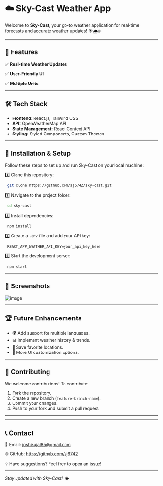 # ☁️ Sky-Cast Weather App

Welcome to **Sky-Cast**, your go-to weather application for real-time forecasts and accurate weather updates! ☀️🌧️❄️

---

## 🌟 Features

✅ **Real-time Weather Updates**

✅ **User-Friendly UI**

✅ **Multiple Units** 

---

## 🛠️ Tech Stack

- **Frontend:** React.js, Tailwind CSS
- **API:** OpenWeatherMap API
- **State Management:** React Context API
- **Styling:** Styled Components, Custom Themes

---

## 🚀 Installation & Setup

Follow these steps to set up and run Sky-Cast on your local machine:

1️⃣ Clone this repository:
```sh
 git clone https://github.com/sj6742/sky-cast.git
```

2️⃣ Navigate to the project folder:
```sh
 cd sky-cast
```

3️⃣ Install dependencies:
```sh
 npm install
```

4️⃣ Create a `.env` file and add your API key:
```env
 REACT_APP_WEATHER_API_KEY=your_api_key_here
```

5️⃣ Start the development server:
```sh
 npm start
```

---

## 📸 Screenshots

![image](https://github.com/user-attachments/assets/49183625-45a2-40a0-8937-e58315884df1)



---

## 🏆 Future Enhancements

- 🌍 Add support for multiple languages.
- 📊 Implement weather history & trends.
- 📌 Save favorite locations.
- 🎨 More UI customization options.

---

## 🤝 Contributing

We welcome contributions! To contribute:
1. Fork the repository.
2. Create a new branch (`feature-branch-name`).
3. Commit your changes.
4. Push to your fork and submit a pull request.

---

---

## 📞 Contact

📧 Email: joshisujal85@gmail.com 

🌐 GitHub: https://github.com/sj6742  

💡 Have suggestions? Feel free to open an issue!

---

_Stay updated with Sky-Cast! 🌤️_


